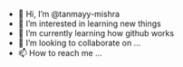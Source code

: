- 👋 Hi, I’m @tanmayy-mishra
- 👀 I’m interested in learning new things
- 🌱 I’m currently learning how github works
- 💞️ I’m looking to collaborate on ...
- 📫 How to reach me ...

<!---
tanmayy-mishra/tanmayy-mishra is a ✨ special ✨ repository because its `README.md` (this file) appears on your GitHub profile.
You can click the Preview link to take a look at your changes.
--->

